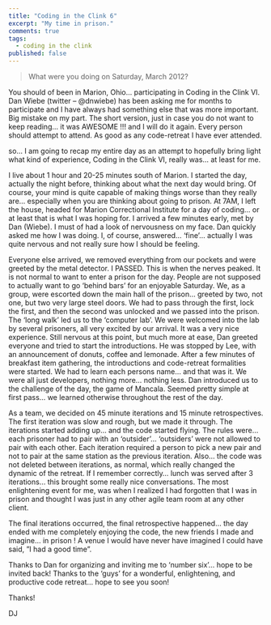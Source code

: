 ```yaml
---
title: "Coding in the Clink 6"
excerpt: "My time in prison."
comments: true
tags:
  - coding in the clink
published: false
---
```


>What were you doing on Saturday, March 2012?

You should of been in Marion, Ohio… participating in Coding in the Clink VI. Dan Wiebe (twitter – @dnwiebe) has been asking me for months to participate and I have always had something else that was more important. Big mistake on my part. The short version, just in case you do not want to keep reading… it was AWESOME !!! and I will do it again. Every person should attempt to attend. As good as any code-retreat I have ever attended.

so… I am going to recap my entire day as an attempt to hopefully bring light what kind of experience, Coding in the Clink VI, really was… at least for me.

I live about 1 hour and 20-25 minutes south of Marion.  I started the day, actually the night before, thinking about what the next day would bring.  Of course, your mind is quite capable of making things worse than they really are… especially when you are thinking about going to prison.  At 7AM, I left the house, headed for Marion Correctional Institute for a day of coding… or at least that is what I was hoping for.  I arrived a few minutes early, met by Dan (Wiebe).  I must of had a look of nervousness on my face.  Dan quickly asked me how I was doing.  I, of course, answered… ‘fine’… actually I was quite nervous and not really sure how I should be feeling.

Everyone else arrived, we removed everything from our pockets and were greeted by the metal detector.  I PASSED.  This is when the nerves peaked.  It is not normal to want to enter a prison for the day.  People are not supposed to actually want to go ‘behind bars’ for an enjoyable Saturday.  We, as a group, were escorted down the main hall of the prison… greeted by two, not one, but two very large steel doors.  We had to pass through the first, lock the first, and then the second was unlocked and we passed into the prison.  The ‘long walk’ led us to the ‘computer lab’.  We were welcomed into the lab by several prisoners, all very excited by our arrival.  It was a very nice experience.  Still nervous at this point, but much more at ease, Dan greeted everyone and tried to start the introductions.  He was stopped by Lee, with an announcement of donuts, coffee and lemonade.  After a few minutes of breakfast item gathering, the introductions and code-retreat formalities were started.  We had to learn each persons name… and that was it.  We were all just developers, nothing more… nothing less.  Dan introduced us to the challenge of the day, the game of Mancala.  Seemed pretty simple at first pass… we learned otherwise throughout the rest of the day.

As a team, we decided on 45 minute iterations and 15 minute retrospectives.  The first iteration was slow and rough, but we made it through.  The iterations started adding up… and the code started flying.  The rules were… each prisoner had to pair with an ‘outsider’… ‘outsiders’ were not allowed to pair with each other.  Each iteration required a person to pick a new pair and not to pair at the same station as the previous iteration.  Also… the code was not deleted between iterations, as normal, which really changed the dynamic of the retreat.  If I remember correctly… lunch was served after 3 iterations… this brought some really nice conversations.  The most enlightening event for me, was when I realized I had forgotten that I was in prison and thought I was just in any other agile team room at any other client.

The final iterations occurred, the final retrospective happened… the day ended with me completely enjoying the code, the new friends I made and imagine… in prison !  A venue I would have never have imagined I could have said,  ”I had a good time”.

Thanks to Dan for organizing and inviting me to ‘number six’… hope to be invited back!  Thanks to the ‘guys’ for a wonderful, enlightening, and productive code retreat… hope to see you soon!

Thanks!

DJ
